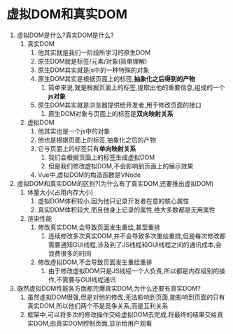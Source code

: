 # 虚拟DOM和真实DOM

1. 虚拟DOM是什么?真实DOM是什么?
   1. 真实DOM
      1. 他其实就是我们一阶段所学习的原生DOM
      2. 原生DOM就是标签/元素/对象(简单理解)
      3. 原生DOM其实就是js中的一种特殊的对象
      4. 原生DOM其实是根据页面上的标签,**抽象化之后得到的产物**
         1. 简单来说,就是根据页面上的标签,提取出他的重要信息,组成的一个**js对象**
      5. 原生DOM其实就是浏览器提供给开发者,用于修改页面的接口
         1. 原生DOM对象与页面上的标签是**双向映射关系**
   2. 虚拟DOM
      1. 他其实也是一个js中的对象
      2. 他也是根据页面上的标签,抽象化之后的产物
      3. 它与页面上的标签只有**单向映射关系**
         1. 我们会根据页面上的标签生成虚拟DOM
         2. 但是我们修改虚拟DOM,不会影响到页面上的展示效果
      4. Vue中,虚拟DOM的构造函数是VNode
2. 虚拟DOM和真实DOM的区别?(为什么有了真实DOM,还要推出虚拟DOM)
   1. 体量大小(占用内存大小)
      1. 虚拟DOM体积较小,因为他只记录开发者在意的核心属性
      2. 真实DOM体积较大,而且他身上记录的属性,绝大多数都是无用属性
   2. 渲染性能
      1. 修改真实DOM,会导致页面发生重绘,甚至重排
         1. 连续修改多次真实DOM,并不会导致多次重绘重排,但是每次修改都需要通知GUI线程,涉及到了JS线程和GUI线程之间的通讯成本,会浪费很多的时间
      2. 修改虚拟DOM,不会导致页面发生重绘重排
         1. 由于修改虚拟DOM只是JS线程一个人负责,所以都是内存级别的操作,不需要与GUI线程通讯
3. 既然虚拟DOM性能各方面都完爆真实DOM,为什么还要有真实DOM?
   1. 虽然虚拟DOM很强,但是对他的修改,无法影响到页面,能影响到页面的只有真实DOM,所以他们两个不是竞争关系,而是互利关系
   2. 框架中,可以将多次的修改操作交给虚拟DOM去完成,将最终的结果交给真实DOM,由真实DOM控制页面,显示给用户观看